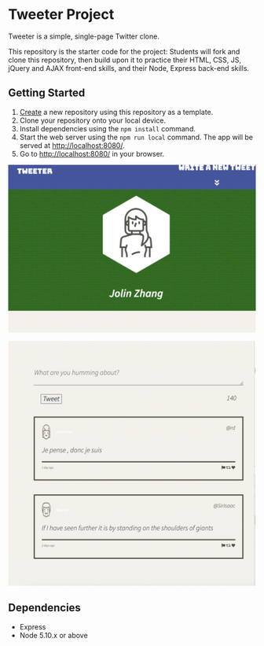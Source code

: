 # Tweeter Project

Tweeter is a simple, single-page Twitter clone.

This repository is the starter code for the project: Students will fork and clone this repository, then build upon it to practice their HTML, CSS, JS, jQuery and AJAX front-end skills, and their Node, Express back-end skills.

## Getting Started

1. [Create](https://docs.github.com/en/repositories/creating-and-managing-repositories/creating-a-repository-from-a-template) a new repository using this repository as a template.
2. Clone your repository onto your local device.
3. Install dependencies using the `npm install` command.
3. Start the web server using the `npm run local` command. The app will be served at <http://localhost:8080/>.
4. Go to <http://localhost:8080/> in your browser.

![ “tweet header with name and avator” ](https://github.com/Jolinlovecode/tweeter/blob/master/%20docs/tweet-%20header.png?raw=true)

!["tweet body"](https://github.com/Jolinlovecode/tweeter/blob/master/%20docs/tweet-body.png?raw=true)

## Dependencies

- Express
- Node 5.10.x or above
